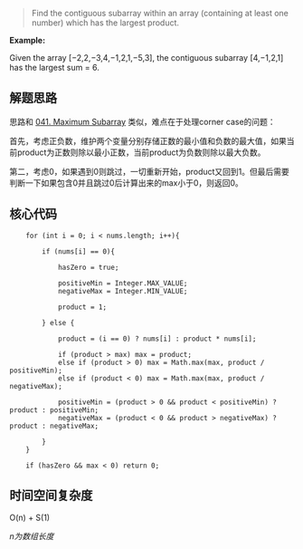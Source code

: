 > Find the contiguous subarray within an array (containing at least one number) which has the largest product.
>

**Example:** 

Given the array [−2,2,−3,4,−1,2,1,−5,3], the contiguous subarray [4,−1,2,1] has the largest sum = 6.

## 解题思路

思路和 [041. Maximum Subarray](https://github.com/ForestCold/Algorithms/blob/master/%E3%80%90Easy%E3%80%91041.%20Maximum%20Subarray.md)
类似，难点在于处理corner case的问题：

首先，考虑正负数，维护两个变量分别存储正数的最小值和负数的最大值，如果当前product为正数则除以最小正数，当前product为负数则除以最大负数。

第二，考虑0，如果遇到0则跳过，一切重新开始，product又回到1。但最后需要判断一下如果包含0并且跳过0后计算出来的max小于0，则返回0。

## 核心代码

        for (int i = 0; i < nums.length; i++){
            
            if (nums[i] == 0){
                
                hasZero = true;
                
                positiveMin = Integer.MAX_VALUE;
                negativeMax = Integer.MIN_VALUE;
                
                product = 1;
                
            } else {
                
                product = (i == 0) ? nums[i] : product * nums[i];
                
                if (product > max) max = product;
                else if (product > 0) max = Math.max(max, product / positiveMin);
                else if (product < 0) max = Math.max(max, product / negativeMax);
        
                positiveMin = (product > 0 && product < positiveMin) ? product : positiveMin;
                negativeMax = (product < 0 && product > negativeMax) ? product : negativeMax;
            
            }
        }
        
        if (hasZero && max < 0) return 0;


## 时间空间复杂度

O(n) + S(1)

*n为数组长度*
